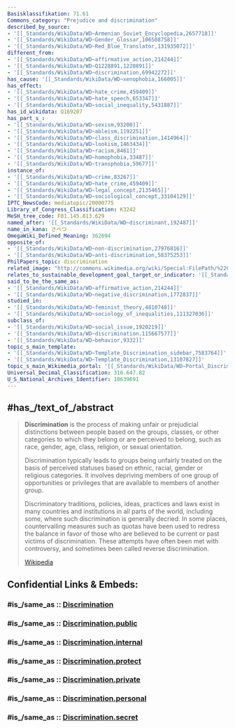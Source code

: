 ```yaml
---
Basisklassifikation: 71.61
Commons_category: "Prejudice and discrimination"
described_by_source:
- '[[_Standards/WikiData/WD~Armenian_Soviet_Encyclopedia,2657718]]'
- '[[_Standards/WikiData/WD~Gender_Glossar,106508758]]'
- '[[_Standards/WikiData/WD~Red_Blue_Translator,131935072]]'
different_from:
- '[[_Standards/WikiData/WD~affirmative_action,214244]]'
- '[[_Standards/WikiData/WD~Q1228891,1228891]]'
- '[[_Standards/WikiData/WD~discrimination,69942272]]'
has_cause: '[[_Standards/WikiData/WD~xenophobia,166005]]'
has_effect:
- '[[_Standards/WikiData/WD~hate_crime,459409]]'
- '[[_Standards/WikiData/WD~hate_speech,653347]]'
- '[[_Standards/WikiData/WD~social_inequality,5431887]]'
has_id_wikidata: Q169207
has_part_s_:
- '[[_Standards/WikiData/WD~sexism,93200]]'
- '[[_Standards/WikiData/WD~ableism,1192251]]'
- '[[_Standards/WikiData/WD~class_discrimination,1414964]]'
- '[[_Standards/WikiData/WD~lookism,1463434]]'
- '[[_Standards/WikiData/WD~racism,8461]]'
- '[[_Standards/WikiData/WD~homophobia,33487]]'
- '[[_Standards/WikiData/WD~transphobia,59677]]'
instance_of:
- '[[_Standards/WikiData/WD~crime,83267]]'
- '[[_Standards/WikiData/WD~hate_crime,459409]]'
- '[[_Standards/WikiData/WD~legal_concept,2135465]]'
- '[[_Standards/WikiData/WD~sociological_concept,33104129]]'
IPTC_NewsCode: mediatopic/20000775
Library_of_Congress_Classification: K3242
MeSH_tree_code: F01.145.813.629
named_after: '[[_Standards/WikiData/WD~discriminant,192487]]'
name_in_kana: さべつ
OmegaWiki_Defined_Meaning: 362694
opposite_of:
- '[[_Standards/WikiData/WD~non-discrimination,27976816]]'
- '[[_Standards/WikiData/WD~anti-discrimination,58375253]]'
PhilPapers_topic: discrimination
related_image: "http://commons.wikimedia.org/wiki/Special:FilePath/%22Colored%22%20drinking%20fountain%20from%20mid-20th%20century%20with%20african-american%20drinking.jpg"
relates_to_sustainable_development_goal_target_or_indicator: '[[_Standards/WikiData/WD~Target_10.3_of_the_Sustainable_Development_Goals,57590844]]'
said_to_be_the_same_as:
- '[[_Standards/WikiData/WD~affirmative_action,214244]]'
- '[[_Standards/WikiData/WD~negative_discrimination,1772837]]'
studied_in:
- '[[_Standards/WikiData/WD~feminist_theory,4810748]]'
- '[[_Standards/WikiData/WD~sociology_of_inequalities,111327036]]'
subclass_of:
- '[[_Standards/WikiData/WD~social_issue,1920219]]'
- '[[_Standards/WikiData/WD~discrimination,115667577]]'
- '[[_Standards/WikiData/WD~behavior,9332]]'
topic_s_main_template:
- '[[_Standards/WikiData/WD~Template_Discrimination_sidebar,7583764]]'
- '[[_Standards/WikiData/WD~Template_Discrimination,13107827]]'
topic_s_main_Wikimedia_portal: '[[_Standards/WikiData/WD~Portal_Discrimination,13107857]]'
Universal_Decimal_Classification: 316.647.82
U_S_National_Archives_Identifier: 10639691
---
```


## #has_/text_of_/abstract 

> **Discrimination** is the process of making unfair or prejudicial distinctions between people 
> based on the groups, classes, or other categories to which they belong or are perceived to belong, 
> such as race, gender, age, class, religion, or sexual orientation. 
> 
> Discrimination typically leads to groups being unfairly treated on the basis of perceived statuses 
> based on ethnic, racial, gender or religious categories.
>  It involves depriving members of one group of opportunities or privileges 
>  that are available to members of another group.
>
> Discriminatory traditions, policies, ideas, practices and laws exist in many countries and institutions in all parts of the world, including some, where such discrimination is generally decried. In some places, countervailing measures such as quotas have been used to redress the balance in favor of those who are believed to be current or past victims of discrimination. These attempts have often been met with controversy, and sometimes been called reverse discrimination.
>
> [Wikipedia](https://en.wikipedia.org/wiki/Discrimination)


## Confidential Links & Embeds: 

### #is_/same_as :: [Discrimination](/_Standards/Society/Social_Issues/Discrimination.md) 

### #is_/same_as :: [Discrimination.public](/_public/Society/Social_Issues/Discrimination.public.md) 

### #is_/same_as :: [Discrimination.internal](/_internal/Society/Social_Issues/Discrimination.internal.md) 

### #is_/same_as :: [Discrimination.protect](/_protect/Society/Social_Issues/Discrimination.protect.md) 

### #is_/same_as :: [Discrimination.private](/_private/Society/Social_Issues/Discrimination.private.md) 

### #is_/same_as :: [Discrimination.personal](/_personal/Society/Social_Issues/Discrimination.personal.md) 

### #is_/same_as :: [Discrimination.secret](/_secret/Society/Social_Issues/Discrimination.secret.md)

